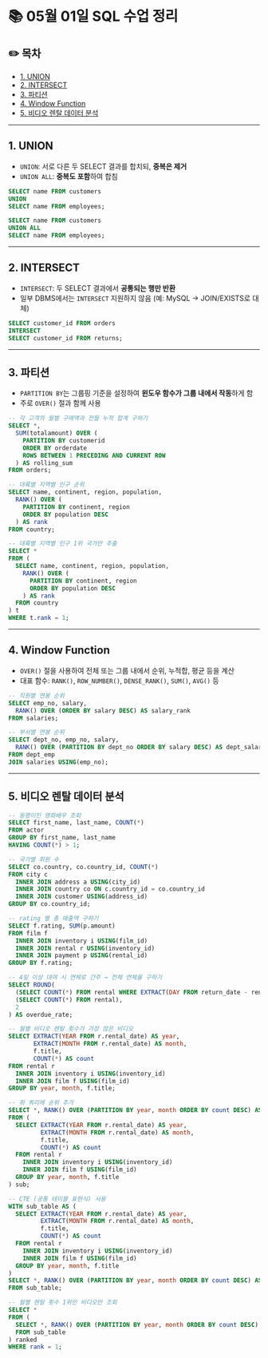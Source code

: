 # 📚 05월 01일 SQL 수업 정리

## ✏️ 목차

- [1. UNION](#1-union)
- [2. INTERSECT](#2-intersect)
- [3. 파티션](#3-파티션)
- [4. Window Function](#4-window-function)
- [5. 비디오 렌탈 데이터 분석](#5-비디오-렌탈-데이터-분석)

---

## 1. UNION

- `UNION`: 서로 다른 두 SELECT 결과를 합치되, **중복은 제거**
- `UNION ALL`: **중복도 포함**하여 합침

```sql
SELECT name FROM customers
UNION
SELECT name FROM employees;

SELECT name FROM customers
UNION ALL
SELECT name FROM employees;
```

---

## 2. INTERSECT

- `INTERSECT`: 두 SELECT 결과에서 **공통되는 행만 반환**
- 일부 DBMS에서는 `INTERSECT` 지원하지 않음 (예: MySQL → JOIN/EXISTS로 대체)

```sql
SELECT customer_id FROM orders
INTERSECT
SELECT customer_id FROM returns;
```

---

## 3. 파티션

- `PARTITION BY`는 그룹핑 기준을 설정하여 **윈도우 함수가 그룹 내에서 작동**하게 함
- 주로 `OVER()` 절과 함께 사용

```sql
-- 각 고객의 월별 구매액과 전월 누적 합계 구하기
SELECT *,
  SUM(totalamount) OVER (
    PARTITION BY customerid
    ORDER BY orderdate
    ROWS BETWEEN 1 PRECEDING AND CURRENT ROW
  ) AS rolling_sum
FROM orders;

-- 대륙별 지역별 인구 순위
SELECT name, continent, region, population,
  RANK() OVER (
    PARTITION BY continent, region
    ORDER BY population DESC
  ) AS rank
FROM country;

-- 대륙별 지역별 인구 1위 국가만 추출
SELECT *
FROM (
  SELECT name, continent, region, population,
    RANK() OVER (
      PARTITION BY continent, region
      ORDER BY population DESC
    ) AS rank
  FROM country
) t
WHERE t.rank = 1;

```

---

## 4. Window Function

- `OVER()` 절을 사용하여 전체 또는 그룹 내에서 순위, 누적합, 평균 등을 계산
- 대표 함수: `RANK()`, `ROW_NUMBER()`, `DENSE_RANK()`, `SUM()`, `AVG()` 등

```sql
-- 직원별 연봉 순위
SELECT emp_no, salary,
  RANK() OVER (ORDER BY salary DESC) AS salary_rank
FROM salaries;

-- 부서별 연봉 순위
SELECT dept_no, emp_no, salary,
  RANK() OVER (PARTITION BY dept_no ORDER BY salary DESC) AS dept_salary_rank
FROM dept_emp
JOIN salaries USING(emp_no);
```

---

## 5. 비디오 렌탈 데이터 분석

```sql
-- 동명이인 영화배우 조회
SELECT first_name, last_name, COUNT(*)
FROM actor
GROUP BY first_name, last_name
HAVING COUNT(*) > 1;

-- 국가별 회원 수
SELECT co.country, co.country_id, COUNT(*)
FROM city c
  INNER JOIN address a USING(city_id)
  INNER JOIN country co ON c.country_id = co.country_id
  INNER JOIN customer USING(address_id)
GROUP BY co.country_id;

-- rating 별 총 매출액 구하기
SELECT f.rating, SUM(p.amount)
FROM film f
  INNER JOIN inventory i USING(film_id)
  INNER JOIN rental r USING(inventory_id)
  INNER JOIN payment p USING(rental_id)
GROUP BY f.rating;

-- 4일 이상 대여 시 연체로 간주 → 전체 연체율 구하기
SELECT ROUND(
  (SELECT COUNT(*) FROM rental WHERE EXTRACT(DAY FROM return_date - rental_date) > 4) * 1.0 /
  (SELECT COUNT(*) FROM rental),
  2
) AS overdue_rate;

-- 월별 비디오 렌탈 횟수가 가장 많은 비디오
SELECT EXTRACT(YEAR FROM r.rental_date) AS year,
       EXTRACT(MONTH FROM r.rental_date) AS month,
       f.title,
       COUNT(*) AS count
FROM rental r
  INNER JOIN inventory i USING(inventory_id)
  INNER JOIN film f USING(film_id)
GROUP BY year, month, f.title;

-- 위 쿼리에 순위 추가
SELECT *, RANK() OVER (PARTITION BY year, month ORDER BY count DESC) AS rank
FROM (
  SELECT EXTRACT(YEAR FROM r.rental_date) AS year,
         EXTRACT(MONTH FROM r.rental_date) AS month,
         f.title,
         COUNT(*) AS count
  FROM rental r
    INNER JOIN inventory i USING(inventory_id)
    INNER JOIN film f USING(film_id)
  GROUP BY year, month, f.title
) sub;

-- CTE (공통 테이블 표현식) 사용
WITH sub_table AS (
  SELECT EXTRACT(YEAR FROM r.rental_date) AS year,
         EXTRACT(MONTH FROM r.rental_date) AS month,
         f.title,
         COUNT(*) AS count
  FROM rental r
    INNER JOIN inventory i USING(inventory_id)
    INNER JOIN film f USING(film_id)
  GROUP BY year, month, f.title
)
SELECT *, RANK() OVER (PARTITION BY year, month ORDER BY count DESC) AS rank
FROM sub_table;

-- 월별 렌탈 횟수 1위인 비디오만 조회
SELECT *
FROM (
  SELECT *, RANK() OVER (PARTITION BY year, month ORDER BY count DESC) AS rank
  FROM sub_table
) ranked
WHERE rank = 1;
```
